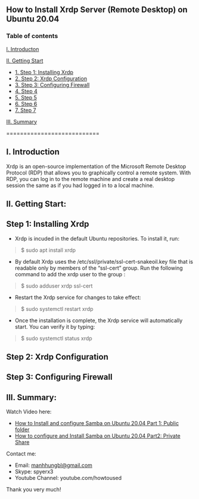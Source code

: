## How to Install Xrdp Server (Remote Desktop) on Ubuntu 20.04
### Table of contents

[I. Introducton](#modau)

[II. Getting Start](#batdau)
- [1. Step 1: Installing Xrdp](#step1)
- [2. Step 2: Xrdp Configuration](#step2)
- [3. Step 3: Configuring Firewall ](#step3)
- [4. Step 4](#step4)
- [5. Step 5](#step5)
- [6. Step 6](#step6)
- [7. Step 7](#step7)

[III. Summary](#Tongket)

===========================

<a name="Modau"></a>
## I. Introduction
Xrdp is an open-source implementation of the Microsoft Remote Desktop Protocol (RDP) that allows you to graphically control a remote system. With RDP, you can log in to the remote machine and create a real desktop session the same as if you had logged in to a local machine.
<a name="batdau"></a>
## II. Getting Start:

<a name="step1"></a>
## Step 1: Installing Xrdp
- Xrdp is incuded in the default Ubuntu repositories. To install it, run:
> $ sudo apt install xrdp 

- By default Xrdp uses the /etc/ssl/private/ssl-cert-snakeoil.key file that is readable only by members of the “ssl-cert” group. Run the following command to add the xrdp user to the group :
> $ sudo adduser xrdp ssl-cert

- Restart the Xrdp service for changes to take effect:
> $ sudo systemctl restart xrdp

- Once the installation is complete, the Xrdp service will automatically start. You can verify it by typing:
> $ sudo systemctl status xrdp

<a name="step2"></a>
## Step 2: Xrdp Configuration

<a name="step3"></a>
## Step 3: Configuring Firewall 

<a name="tongket"></a>
## III. Summary:

Watch Video here: 

- [How to Install and configure Samba on Ubuntu 20.04 Part 1:  Public folder](https://youtu.be/2o5zgA8ml38)
- [How to configure and Install Samba on Ubuntu 20.04 Part2: Private Share](https://youtu.be/6s9ZEp3xS94)

Contact me:
- Email: manhhungbl@gmail.com
- Skype: spyerx3
- Youtube Channel: youtube.com/howtoused

Thank you very much!
